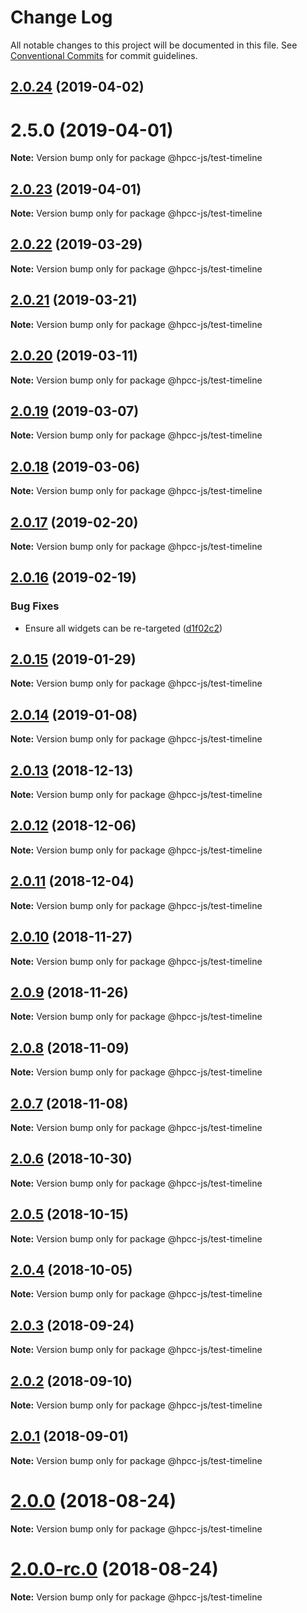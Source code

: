 # Change Log

All notable changes to this project will be documented in this file.
See [Conventional Commits](https://conventionalcommits.org) for commit guidelines.

## [2.0.24](https://github.com/GordonSmith/Visualization/compare/@hpcc-js/test-timeline@2.0.20...@hpcc-js/test-timeline@2.0.24) (2019-04-02)



# 2.5.0 (2019-04-01)

**Note:** Version bump only for package @hpcc-js/test-timeline






## [2.0.23](https://github.com/GordonSmith/Visualization/compare/@hpcc-js/test-timeline@2.0.20...@hpcc-js/test-timeline@2.0.23) (2019-04-01)

**Note:** Version bump only for package @hpcc-js/test-timeline






## [2.0.22](https://github.com/GordonSmith/Visualization/compare/@hpcc-js/test-timeline@2.0.20...@hpcc-js/test-timeline@2.0.22) (2019-03-29)

**Note:** Version bump only for package @hpcc-js/test-timeline






## [2.0.21](https://github.com/GordonSmith/Visualization/compare/@hpcc-js/test-timeline@2.0.20...@hpcc-js/test-timeline@2.0.21) (2019-03-21)

**Note:** Version bump only for package @hpcc-js/test-timeline






## [2.0.20](https://github.com/GordonSmith/Visualization/compare/@hpcc-js/test-timeline@2.0.19...@hpcc-js/test-timeline@2.0.20) (2019-03-11)

**Note:** Version bump only for package @hpcc-js/test-timeline





## [2.0.19](https://github.com/GordonSmith/Visualization/compare/@hpcc-js/test-timeline@2.0.18...@hpcc-js/test-timeline@2.0.19) (2019-03-07)

**Note:** Version bump only for package @hpcc-js/test-timeline






## [2.0.18](https://github.com/GordonSmith/Visualization/compare/@hpcc-js/test-timeline@2.0.17...@hpcc-js/test-timeline@2.0.18) (2019-03-06)

**Note:** Version bump only for package @hpcc-js/test-timeline






## [2.0.17](https://github.com/GordonSmith/Visualization/compare/@hpcc-js/test-timeline@2.0.16...@hpcc-js/test-timeline@2.0.17) (2019-02-20)

**Note:** Version bump only for package @hpcc-js/test-timeline






## [2.0.16](https://github.com/GordonSmith/Visualization/compare/@hpcc-js/test-timeline@2.0.15...@hpcc-js/test-timeline@2.0.16) (2019-02-19)


### Bug Fixes

* Ensure all widgets can be re-targeted ([d1f02c2](https://github.com/GordonSmith/Visualization/commit/d1f02c2))






## [2.0.15](https://github.com/GordonSmith/Visualization/compare/@hpcc-js/test-timeline@2.0.14...@hpcc-js/test-timeline@2.0.15) (2019-01-29)

**Note:** Version bump only for package @hpcc-js/test-timeline






## [2.0.14](https://github.com/GordonSmith/Visualization/compare/@hpcc-js/test-timeline@2.0.13...@hpcc-js/test-timeline@2.0.14) (2019-01-08)

**Note:** Version bump only for package @hpcc-js/test-timeline






## [2.0.13](https://github.com/GordonSmith/Visualization/compare/@hpcc-js/test-timeline@2.0.12...@hpcc-js/test-timeline@2.0.13) (2018-12-13)

**Note:** Version bump only for package @hpcc-js/test-timeline






## [2.0.12](https://github.com/GordonSmith/Visualization/compare/@hpcc-js/test-timeline@2.0.11...@hpcc-js/test-timeline@2.0.12) (2018-12-06)

**Note:** Version bump only for package @hpcc-js/test-timeline






## [2.0.11](https://github.com/GordonSmith/Visualization/compare/@hpcc-js/test-timeline@2.0.10...@hpcc-js/test-timeline@2.0.11) (2018-12-04)

**Note:** Version bump only for package @hpcc-js/test-timeline






## [2.0.10](https://github.com/GordonSmith/Visualization/compare/@hpcc-js/test-timeline@2.0.9...@hpcc-js/test-timeline@2.0.10) (2018-11-27)

**Note:** Version bump only for package @hpcc-js/test-timeline






<a name="2.0.9"></a>
## [2.0.9](https://github.com/GordonSmith/Visualization/compare/@hpcc-js/test-timeline@2.0.8...@hpcc-js/test-timeline@2.0.9) (2018-11-26)

**Note:** Version bump only for package @hpcc-js/test-timeline





<a name="2.0.8"></a>
## [2.0.8](https://github.com/GordonSmith/Visualization/compare/@hpcc-js/test-timeline@2.0.7...@hpcc-js/test-timeline@2.0.8) (2018-11-09)

**Note:** Version bump only for package @hpcc-js/test-timeline





<a name="2.0.7"></a>
## [2.0.7](https://github.com/GordonSmith/Visualization/compare/@hpcc-js/test-timeline@2.0.6...@hpcc-js/test-timeline@2.0.7) (2018-11-08)

**Note:** Version bump only for package @hpcc-js/test-timeline





<a name="2.0.6"></a>
## [2.0.6](https://github.com/GordonSmith/Visualization/compare/@hpcc-js/test-timeline@2.0.5...@hpcc-js/test-timeline@2.0.6) (2018-10-30)

**Note:** Version bump only for package @hpcc-js/test-timeline





<a name="2.0.5"></a>
## [2.0.5](https://github.com/GordonSmith/Visualization/compare/@hpcc-js/test-timeline@2.0.4...@hpcc-js/test-timeline@2.0.5) (2018-10-15)

**Note:** Version bump only for package @hpcc-js/test-timeline





<a name="2.0.4"></a>
## [2.0.4](https://github.com/GordonSmith/Visualization/compare/@hpcc-js/test-timeline@2.0.3...@hpcc-js/test-timeline@2.0.4) (2018-10-05)

**Note:** Version bump only for package @hpcc-js/test-timeline





<a name="2.0.3"></a>
## [2.0.3](https://github.com/GordonSmith/Visualization/compare/@hpcc-js/test-timeline@2.0.2...@hpcc-js/test-timeline@2.0.3) (2018-09-24)

**Note:** Version bump only for package @hpcc-js/test-timeline





<a name="2.0.2"></a>
## [2.0.2](https://github.com/GordonSmith/Visualization/compare/@hpcc-js/test-timeline@2.0.1...@hpcc-js/test-timeline@2.0.2) (2018-09-10)

**Note:** Version bump only for package @hpcc-js/test-timeline





<a name="2.0.1"></a>
## [2.0.1](https://github.com/GordonSmith/Visualization/compare/@hpcc-js/test-timeline@2.0.0...@hpcc-js/test-timeline@2.0.1) (2018-09-01)

**Note:** Version bump only for package @hpcc-js/test-timeline





<a name="2.0.0"></a>
# [2.0.0](https://github.com/GordonSmith/Visualization/compare/@hpcc-js/test-timeline@0.0.57...@hpcc-js/test-timeline@2.0.0) (2018-08-24)

**Note:** Version bump only for package @hpcc-js/test-timeline





<a name="2.0.0-rc.0"></a>
# [2.0.0-rc.0](https://github.com/GordonSmith/Visualization/compare/@hpcc-js/test-timeline@0.0.57...@hpcc-js/test-timeline@2.0.0-rc.0) (2018-08-24)

**Note:** Version bump only for package @hpcc-js/test-timeline
